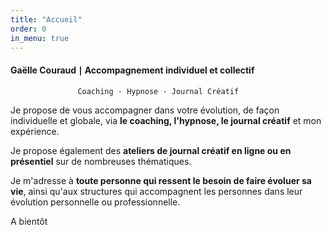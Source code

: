 ```yaml
---
title: "Accueil"
order: 0
in_menu: true
---
```

#### Gaëlle Couraud ∣ Accompagnement individuel et collectif

                   Coaching · Hypnose · Journal Créatif  

Je propose de vous accompagner dans votre évolution, de façon individuelle et globale, via **le coaching, l'hypnose, le journal créatif** et mon expérience. 

Je propose également des **ateliers de journal créatif en ligne ou en présentiel** sur de nombreuses thématiques. 

Je m'adresse à **toute personne qui ressent le besoin de faire évoluer sa vie**, ainsi qu'aux structures qui accompagnent les personnes dans leur évolution personnelle ou professionnelle. 

A bientôt 